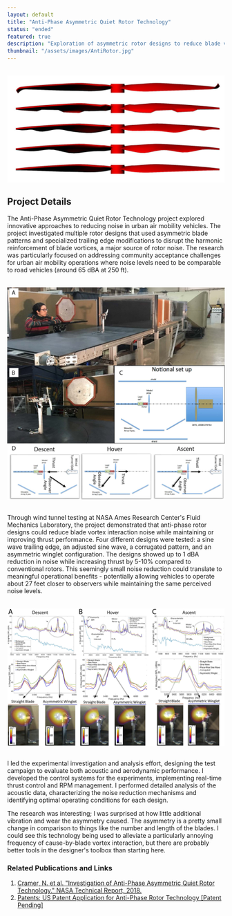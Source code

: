 ```yaml
---
layout: default
title: "Anti-Phase Asymmetric Quiet Rotor Technology"
status: "ended"
featured: true
description: "Exploration of asymmetric rotor designs to reduce blade vortex interactions."
thumbnail: "/assets/images/AntiRotor.jpg"
---
```


<div style="text-align: center; margin: 2rem 0;">
    <img src="/assets/images/AntiRotor.jpg" alt="Rotor Design Comparison" title="Anti-Phase Asymmetric Quiet Rotor Technology" style="max-width: 100%; height: auto; display: block; margin: 0 auto;">
</div>

## Project Details

The Anti-Phase Asymmetric Quiet Rotor Technology project explored innovative approaches to reducing noise in urban air mobility vehicles. The project investigated multiple rotor designs that used asymmetric blade patterns and specialized trailing edge modifications to disrupt the harmonic reinforcement of blade vortices, a major source of rotor noise. The research was particularly focused on addressing community acceptance challenges for urban air mobility operations where noise levels need to be comparable to road vehicles (around 65 dBA at 250 ft).

<div style="text-align: center; margin: 2rem 0;">
    <img src="/assets/images/RotorTest.jpg" alt="Rotor Test Setup" title="NASA Ames Research Center's Fluid Mechanics Laboratory Aeroacustic Test Setup" style="max-width: 100%; height: auto; display: block; margin: 0 auto;">
</div>

Through wind tunnel testing at NASA Ames Research Center's Fluid Mechanics Laboratory, the project demonstrated that anti-phase rotor designs could reduce blade vortex interaction noise while maintaining or improving thrust performance. Four different designs were tested: a sine wave trailing edge, an adjusted sine wave, a corrugated pattern, and an asymmetric winglet configuration. The designs showed up to 1 dBA reduction in noise while increasing thrust by 5-10% compared to conventional rotors. This seemingly small noise reduction could translate to meaningful operational benefits - potentially allowing vehicles to operate about 27 feet closer to observers while maintaining the same perceived noise levels.

<div style="text-align: center; margin: 2rem 0;">
    <img src="/assets/images/RotorResults.jpg" alt="Rotor Results " title="Results of the Rotor Designs in Different Configurations" style="max-width: 100%; height: auto; display: block; margin: 0 auto;">
</div>

I led the experimental investigation and analysis effort, designing the test campaign to evaluate both acoustic and aerodynamic performance. I developed the control systems for the experiments, implementing real-time thrust control and RPM management. I performed detailed analysis of the acoustic data, characterizing the noise reduction mechanisms and identifying optimal operating conditions for each design. 

The research was interesting; I was surprised at how little additional vibration and wear the asymmetry caused. The asymmetry is a pretty small change in comparison to things like the number and length of the blades. I could see this technology being used to alleviate a particularly annoying frequency of cause-by-blade vortex interaction, but there are probably better tools in the designer's toolbox than starting here.

### Related Publications and Links
1. [Cramer, N. et al. "Investigation of Anti-Phase Asymmetric Quiet Rotor Technology." NASA Technical Report, 2018.](https://drive.google.com/file/d/1mbIMNFOCUYeCYmkOTzudhUQeh4A-e4lM/view)
2. [Patents: US Patent Application for Anti-Phase Rotor Technology [Patent Pending]](https://www.freepatentsonline.com/12162591.html)
